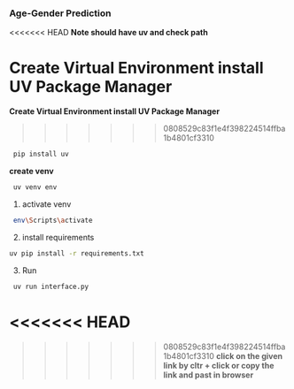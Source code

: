 ### Age-Gender Prediction

<<<<<<< HEAD
    **Note should have uv and check path**

**Create Virtual Environment install UV Package Manager**
=======
**Create Virtual Environment
 install UV Package Manager**
>>>>>>> 0808529c83f1e4f398224514ffba1b4801cf3310
  ```bash
   pip install uv
  ```
 **create venv**
 
   ```bash
    uv venv env
   ```

1) activate venv

```bash
 env\Scripts\activate
  ```

2) install requirements

```bash 
uv pip install -r requirements.txt
 ```
3) Run

```bash
 uv run interface.py
```

<<<<<<< HEAD
=======

>>>>>>> 0808529c83f1e4f398224514ffba1b4801cf3310
 **click on the given link by cltr + click or copy the link and past in browser**
